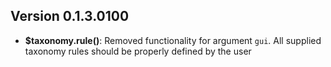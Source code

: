 ## **Version 0.1.3.0100**

- **$taxonomy.rule()**: Removed functionality for argument `gui`.  All supplied taxonomy rules should be properly defined by the user

